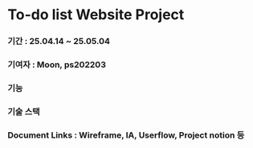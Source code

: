 # To-do list Website Project

### 기간 : 25.04.14 ~ 25.05.04

### 기여자 : Moon, ps202203

### 기능

### 기술 스택

### Document Links : Wireframe, IA, Userflow, Project notion 등